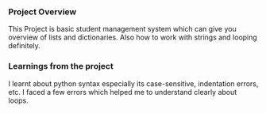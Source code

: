 ### Project Overview

 This Project is basic student management system which can give you overview of lists and dictionaries. Also how to work with strings and looping definitely.


### Learnings from the project

 I learnt about python syntax especially its case-sensitive, indentation errors, etc. I faced a few errors which helped me to understand clearly about loops.



